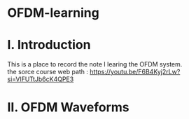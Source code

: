 # OFDM-learning

# I. Introduction
This is a place to record the note I learing the OFDM system.  
the sorce course web path : https://youtu.be/F6B4Kyj2rLw?si=VlFUTtJb6cK4QPE3

# II. OFDM Waveforms
